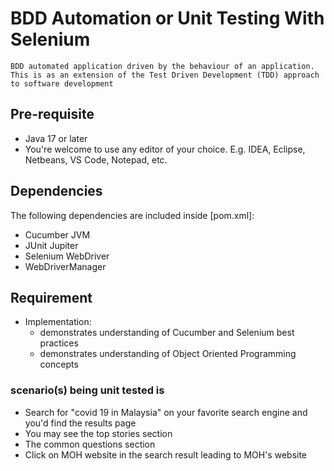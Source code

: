 # BDD Automation or Unit Testing With Selenium
    BDD automated application driven by the behaviour of an application. This is as an extension of the Test Driven Development (TDD) approach to software development

## Pre-requisite
  - Java 17 or later
  - You're welcome to use any editor of your choice. E.g. IDEA, Eclipse, Netbeans, VS Code, Notepad, etc.
  
## Dependencies
The following dependencies are included inside [pom.xml]:
  - Cucumber JVM
  - JUnit Jupiter
  - Selenium WebDriver
  - WebDriverManager
 
## Requirement
  - Implementation:
    - demonstrates understanding of Cucumber and Selenium best practices
    - demonstrates understanding of Object Oriented Programming concepts
  
### scenario(s) being unit tested is
  - Search for "covid 19 in Malaysia" on your favorite search engine and you'd find the results page
  - You may see the top stories section
  - The common questions section
  - Click on MOH website in the search result leading to MOH's website

